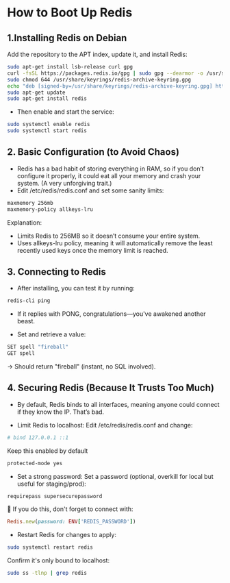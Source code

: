# How to Boot Up Redis

## 1.Installing Redis on Debian

Add the repository to the APT index, update it, and install Redis:

```bash
sudo apt-get install lsb-release curl gpg
curl -fsSL https://packages.redis.io/gpg | sudo gpg --dearmor -o /usr/share/keyrings/redis-archive-keyring.gpg
sudo chmod 644 /usr/share/keyrings/redis-archive-keyring.gpg
echo "deb [signed-by=/usr/share/keyrings/redis-archive-keyring.gpg] https://packages.redis.io/deb $(lsb_release -cs) main" | sudo tee /etc/apt/sources.list.d/redis.list
sudo apt-get update
sudo apt-get install redis
```

- Then enable and start the service:

```bash
sudo systemctl enable redis
sudo systemctl start redis
```

## 2. Basic Configuration (to Avoid Chaos)

- Redis has a bad habit of storing everything in RAM, so if you don’t configure it properly, it could eat all your memory and crash your system. (A very unforgiving trait.)
- Edit /etc/redis/redis.conf and set some sanity limits:

```bash
maxmemory 256mb
maxmemory-policy allkeys-lru
```

Explanation:
- Limits Redis to 256MB so it doesn’t consume your entire system.
- Uses allkeys-lru policy, meaning it will automatically remove the least recently used keys once the memory limit is reached.

## 3. Connecting to Redis

- After installing, you can test it by running:

```bash
redis-cli ping
```

- If it replies with PONG, congratulations—you've awakened another beast.

- Set and retrieve a value:

```bash
SET spell "fireball"
GET spell
```

→ Should return "fireball" (instant, no SQL involved).

## 4. Securing Redis (Because It Trusts Too Much)

- By default, Redis binds to all interfaces, meaning anyone could connect if they know the IP. That’s bad.

- Limit Redis to localhost:
Edit /etc/redis/redis.conf and change:

```bash
# bind 127.0.0.1 ::1
```

Keep this enabled by default

```bash
protected-mode yes
```

- Set a strong password:
Set a password (optional, overkill for local but useful for staging/prod):

```bash
requirepass supersecurepassword
```

🔐 If you do this, don't forget to connect with:

```ruby
Redis.new(password: ENV['REDIS_PASSWORD'])
```

- Restart Redis for changes to apply:

```bash
sudo systemctl restart redis
```

Confirm it's only bound to localhost:

```bash
sudo ss -tlnp | grep redis
```

